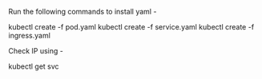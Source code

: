 Run the following commands to install yaml - 

kubectl create -f pod.yaml
kubectl create -f service.yaml
kubectl create -f ingress.yaml

Check IP using - 

kubectl get svc
